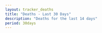 ```yaml
---
layout: tracker_deaths
title: "Deaths - Last 30 Days"
description: "Deaths for the last 14 days"
period: 30days
---
```

